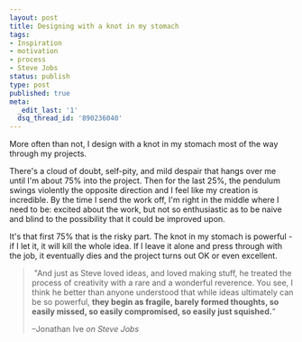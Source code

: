 ```yaml
---
layout: post
title: Designing with a knot in my stomach
tags:
- Inspiration
- motivation
- process
- Steve Jobs
status: publish
type: post
published: true
meta:
  _edit_last: '1'
  dsq_thread_id: '890236040'
---
```

More often than not, I design with a knot in my stomach most of the way through my projects.

There's a cloud of doubt, self-pity, and mild despair that hangs over me until I'm about 75% into the project. Then for the last 25%, the pendulum swings violently the opposite direction and I feel like my creation is incredible. By the time I send the work off, I'm right in the middle where I need to be: excited about the work, but not so enthusiastic as to be naive and blind to the possibility that it could be improved upon.

It's that first 75% that is the risky part. The knot in my stomach is powerful - if I let it, it will kill the whole idea. If I leave it alone and press through with the job, it eventually dies and the project turns out OK or even excellent.
<blockquote> "And just as Steve loved ideas, and loved making stuff, he treated the process of creativity with a rare and a wonderful reverence. You see, I think he better than anyone understood that while ideas ultimately can be so powerful, <strong>they begin as fragile, barely formed thoughts, so easily missed, so easily compromised, so easily just squished.</strong>"

–Jonathan Ive <em>on Steve Jobs</em></blockquote>
